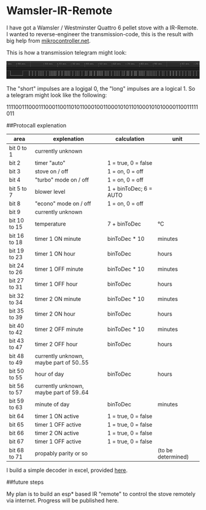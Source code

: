 # Wamsler-IR-Remote

I have got a Wamsler / Westminster Quattro 6 pellet stove with a IR-Remote. I wanted to reverse-engineer the transmission-code, this is the result with big help from [mikrocontroller.net](https://www.mikrocontroller.net/topic/511335#6560508).

This is how a transmission telegram might look:

![transmission-example](https://raw.githubusercontent.com/pascaltippelt/Wamsler-IR-Remote/main/2.PNG)

The "short" impulses are a logigal 0, the "long" impulses are a logical 1. So a telegram might look like the following:

111100111000111000110011010110001001100010101101000101010000110011111011

##Protocall explenation

| area | explenation | calculation | unit |
| --- | --- | --- | --- |
| bit 0 to 1 | currently unknown | | |
| bit 2 | timer "auto" | 1 = true, 0 = false | |
| bit 3 | stove on / off | 1 = on, 0 = off | |
| bit 4 | "turbo" mode on / off | 1 = on, 0 = off | |
| bit 5 to 7 | blower level | 1 + binToDec; 6 = AUTO | |
| bit 8  | "econo" mode on / off | 1 = on, 0 = off | |
| bit 9 | currently unknown | | |
| bit 10 to 15 | temperature | 7 + binToDec | °C |
| bit 16 to 18 | timer 1 ON minute | binToDec * 10 | minutes|
| bit 19 to 23 | timer 1 ON hour | binToDec | hours |
| bit 24 to 26 | timer 1 OFF minute | binToDec * 10 | minutes|
| bit 27 to 31 | timer 1 OFF hour | binToDec | hours |
| bit 32 to 34 | timer 2 ON minute | binToDec * 10 | minutes|
| bit 35 to 39 | timer 2 ON hour | binToDec | hours |
| bit 40 to 42 | timer 2 OFF minute | binToDec * 10 | minutes|
| bit 43 to 47 | timer 2 OFF hour | binToDec | hours |
| bit 48 to 49 | currently unknown, maybe part of 50..55 | | |
| bit 50 to 55 | hour of day | binToDec | hours |
| bit 56 to 57 | currently unknown, maybe part of 59..64 | | |
| bit 59 to 63 | minute of day | binToDec | minutes |
| bit 64 | timer 1 ON active | 1 = true, 0 = false | |
| bit 65 | timer 1 OFF active | 1 = true, 0 = false | |
| bit 66 | timer 2 ON active | 1 = true, 0 = false | |
| bit 67 | timer 1 OFF active | 1 = true, 0 = false | |
| bit 68 to 71 | propably parity or so| | (to be determined) |

I build a simple decoder in excel, provided [here](https://github.com/pascaltippelt/Wamsler-IR-Remote/raw/main/IR-Decoder.xlsx).

##future steps

My plan is to build an esp* based IR "remote" to control the stove remotely via internet. Progress will be published here.
